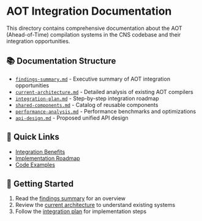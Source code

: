 # AOT Integration Documentation

This directory contains comprehensive documentation about the AOT (Ahead-of-Time) compilation systems in the CNS codebase and their integration opportunities.

## 📚 Documentation Structure

- [`findings-summary.md`](./findings-summary.md) - Executive summary of AOT integration opportunities
- [`current-architecture.md`](./current-architecture.md) - Detailed analysis of existing AOT compilers
- [`integration-plan.md`](./integration-plan.md) - Step-by-step integration roadmap
- [`shared-components.md`](./shared-components.md) - Catalog of reusable components
- [`performance-analysis.md`](./performance-analysis.md) - Performance benchmarks and optimizations
- [`api-design.md`](./api-design.md) - Proposed unified API design

## 🎯 Quick Links

- [Integration Benefits](./findings-summary.md#benefits)
- [Implementation Roadmap](./integration-plan.md#roadmap)
- [Code Examples](./api-design.md#examples)

## 🚀 Getting Started

1. Read the [findings summary](./findings-summary.md) for an overview
2. Review the [current architecture](./current-architecture.md) to understand existing systems
3. Follow the [integration plan](./integration-plan.md) for implementation steps